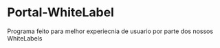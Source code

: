 # Portal-WhiteLabel
Programa feito para melhor experiecnia de usuario por parte dos nossos WhiteLabels
